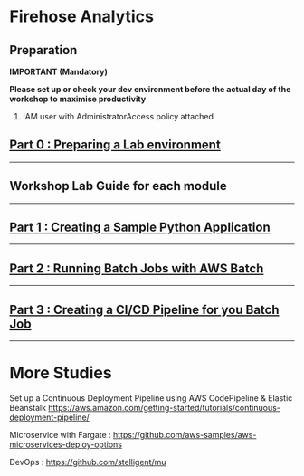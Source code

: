 # Firehose Analytics

## Preparation

**IMPORTANT (Mandatory)**

**Please set up or check your dev environment before the actual day of the workshop to maximise productivity**

1.  IAM user with AdministratorAccess policy attached

## [Part 0 : Preparing a Lab environment](./doc-module-00.md)

<hr>

## Workshop Lab Guide for each module

<hr>

## [Part 1 : Creating a Sample Python Application](./doc-module-01.md)

<hr>

## [Part 2 :  Running Batch Jobs with AWS Batch](./doc-module-02.md)

<hr>

## [Part 3 : Creating a CI/CD Pipeline for you Batch Job](./doc-module-03.md)

<hr>

# More Studies

Set up a Continuous Deployment Pipeline using AWS CodePipeline & Elastic Beanstalk
https://aws.amazon.com/getting-started/tutorials/continuous-deployment-pipeline/

Microservice with Fargate :
https://github.com/aws-samples/aws-microservices-deploy-options

DevOps : https://github.com/stelligent/mu
